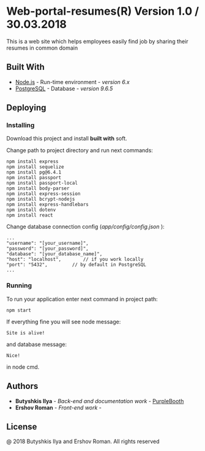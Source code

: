 # Web-portal-resumes(R) Version 1.0     / 30.03.2018

This is a web site which helps employees easily find job by sharing their resumes in common domain

## Built With

* [Node.js](http://nodejs.org) - Run-time environment - *version 6.x*
* [PostgreSQL](https://www.postgresql.org/) - Database - *version 9.6.5*

## Deploying

### Installing

Download this project and install **built with** soft.

Change path to project directory and run next commands:

```
npm install express
npm install sequelize 
npm install pg@6.4.1 
npm install passport
npm install passport-local
npm install body-parser	
npm install express-session 
npm install bcrypt-nodejs
npm install express-handlebars 
npm install dotenv
npm install react
```
Change database connection config (*app/config/config.json* ):

```
...
"username": "[your_username]",
"password": "[your_password]",
"database": "[your_database_name]",
"host": "localhost", 		// if you work locally
"port": "5432", 		// by default in PostgreSQL
...
```  
### Running

To run your application enter next command in project path:

```
npm start
```
If everything fine you will see node message:

```
Site is alive!
```
and  database message:

```
Nice!
```
in node cmd.

## Authors

* **Butyshkis Ilya** - *Back-end and documentation work* - [PurpleBooth](https://github.com/slyscrat)
* **Ershov Roman** - *Front-end work* - 
    
## License

@ 2018 Butyshkis Ilya and Ershov Roman. All rights reserved
